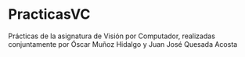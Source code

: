 # PracticasVC
Prácticas de la asignatura de Visión por Computador, realizadas conjuntamente por Óscar Muñoz Hidalgo y Juan José Quesada Acosta
